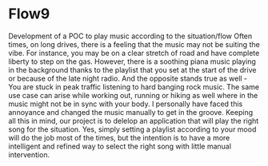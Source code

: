 # Flow9
Development of a POC to play music according to the situation/flow
Often times, on long drives, there is a feeling that the music may not be suiting the vibe. For instance, you may be on a clear stretch of road and have complete
liberty to step on the gas. However, there is a soothing piana music playing in the background thanks to the playlist that you set at the start of the drive or because
of the late night radio. And the opposite stands true as well - You are stuck in peak traffic listening to hard banging rock music. 
The same use case can arise while working out, running or hiking as well where in the music might not be in sync with your body.
I personally have faced this annoyance and changed the music manually to get in the groove. 
Keeping all this in mind, our project is to delelop an application that will play the right song for the situation. Yes, simply setting a playlist according
to your mood will do the job most of the times, but the intention is to have a more intelligent and refined way to select the right song with little manual intervention.
